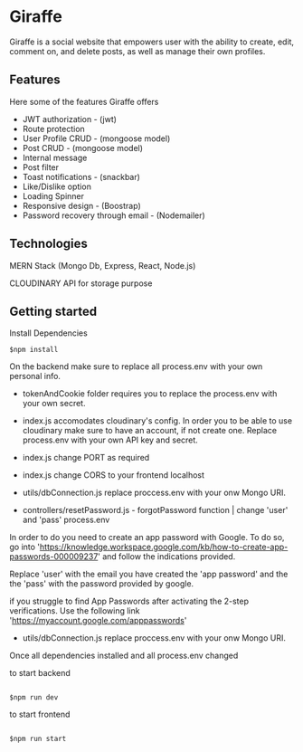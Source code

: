 # Giraffe 

 Giraffe is a social website that empowers user with the ability to create, edit, comment on, and delete posts, as well as manage their own profiles.

 ## Features 

 Here some of the features Giraffe offers 

 * JWT authorization - (jwt)
 * Route protection 
 * User Profile CRUD - (mongoose model)
 * Post CRUD - (mongoose model)
 * Internal message
 * Post filter 
 * Toast notifications - (snackbar)
 * Like/Dislike option
 * Loading Spinner 
 * Responsive design - (Boostrap)
 * Password recovery through email - (Nodemailer)

 ## Technologies 

 MERN Stack (Mongo Db, Express, React, Node.js)

 CLOUDINARY API for storage purpose

 ## Getting started 

 Install Dependencies 

 ```
 $npm install 
 ```

 On the backend make sure to replace all process.env with your own personal info. 

* tokenAndCookie folder requires you to replace the process.env with your own secret. 

* index.js accomodates cloudinary's config. In order you to be able to use cloudinary 
make sure to have an account, if not create one. Replace process.env with your own API key 
and secret. 

* index.js change PORT as required

* index.js change CORS to your frontend localhost

* utils/dbConnection.js replace proccess.env with your onw Mongo URI. 

* controllers/resetPassword.js - forgotPassword function  | change 'user' and 'pass' process.env 

In order to do you need to create an app password with Google. To do so, go into 'https://knowledge.workspace.google.com/kb/how-to-create-app-passwords-000009237'
and follow the indications provided. 

Replace 'user' with the email you have created the 'app password' and the 
the 'pass' with the password provided by google. 

if you struggle to find App Passwords after activating the 2-step verifications. Use the following link 
'https://myaccount.google.com/apppasswords'


* utils/dbConnection.js replace proccess.env with your onw Mongo URI. 

Once all dependencies installed and all process.env changed 

to start backend

```

$npm run dev 
```

to start frontend

```

$npm run start
```






